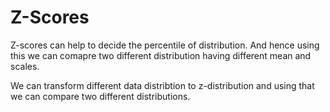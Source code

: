 # Z-Scores

Z-scores can help to decide the percentile of distribution. And hence using this we can comapre two different distribution having different mean and scales. 

We can transform different data distribtion to z-distribution and using that we can compare two different distributions. 


